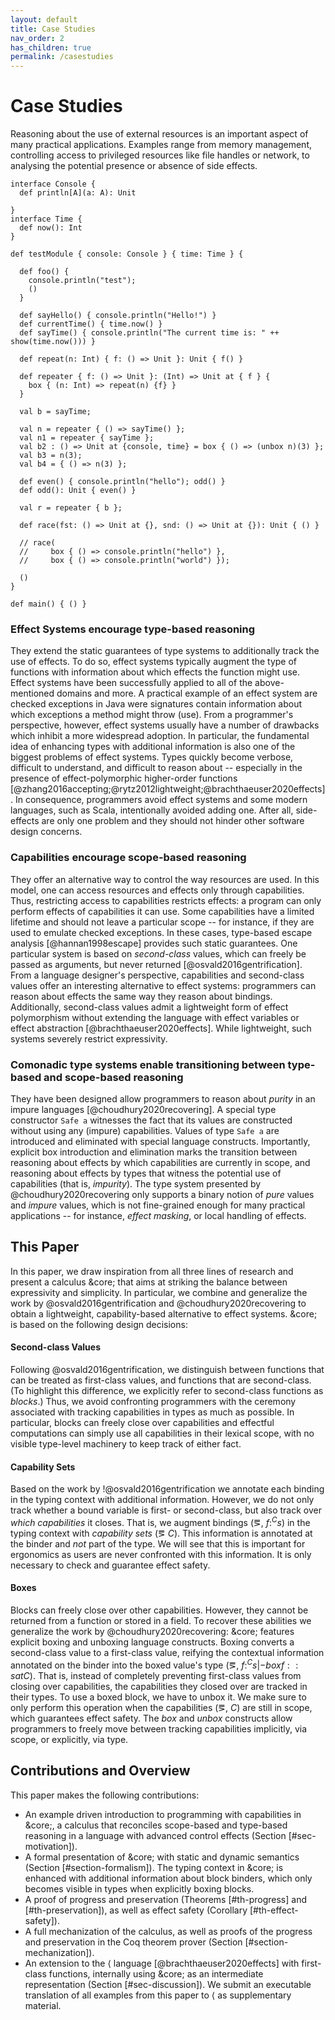 ```yaml
---
layout: default
title: Case Studies
nav_order: 2
has_children: true
permalink: /casestudies
---
```


# Case Studies

Reasoning about the use of external resources is an important aspect of many practical applications.
Examples range from memory management, controlling access to privileged
resources like file handles or network,
to analysing the potential presence or absence of side effects.



```effekt
interface Console {
  def println[A](a: A): Unit

}
interface Time {
  def now(): Int
}

def testModule { console: Console } { time: Time } {

  def foo() {
    console.println("test");
    ()
  }

  def sayHello() { console.println("Hello!") }
  def currentTime() { time.now() }
  def sayTime() { console.println("The current time is: " ++ show(time.now())) }

  def repeat(n: Int) { f: () => Unit }: Unit { f() }

  def repeater { f: () => Unit }: (Int) => Unit at { f } {
    box { (n: Int) => repeat(n) {f} }
  }

  val b = sayTime;

  val n = repeater { () => sayTime() };
  val n1 = repeater { sayTime };
  val b2 : () => Unit at {console, time} = box { () => (unbox n)(3) };
  val b3 = n(3);
  val b4 = { () => n(3) };

  def even() { console.println("hello"); odd() }
  def odd(): Unit { even() }

  val r = repeater { b };

  def race(fst: () => Unit at {}, snd: () => Unit at {}): Unit { () }

  // race(
  //     box { () => console.println("hello") },
  //     box { () => console.println("world") });

  ()
}

def main() { () }
```

### Effect Systems encourage type-based reasoning
They extend the static guarantees of type systems to additionally track the use
of effects. To do so, effect systems typically augment the type of functions with
information about which effects the function might use.
Effect systems have been successfully applied to all of the above-mentioned domains and more.
A practical example of an effect system are checked exceptions in Java were signatures
contain information about which exceptions a method might throw (use).
From a programmer's perspective, however, effect systems usually have a number of drawbacks
which inhibit a more widespread adoption.
In particular, the fundamental idea of enhancing types with additional
information is also one of the biggest problems of effect systems. Types quickly
become verbose, difficult to understand, and difficult to reason about -- especially in the presence of
effect-polymorphic higher-order functions [@zhang2016accepting;@rytz2012lightweight;@brachthaeuser2020effects].
In consequence, programmers avoid effect systems and some modern languages, such as Scala,
intentionally avoided adding one. After all, side-effects are only one problem and they should not hinder other
software design concerns.

### Capabilities encourage scope-based reasoning
They offer an alternative way to control the way resources are used.
In this model, one can access resources and effects only through capabilities.
Thus, restricting access to capabilities
restricts effects: a program can only perform
effects of capabilities it can use. Some capabilities have a limited
lifetime and should not leave a particular scope -- for instance,
if they are used to emulate checked exceptions. In these cases, type-based escape
analysis [@hannan1998escape] provides such static
guarantees. One particular system is based on _second-class_ values,
which can freely be passed as arguments, but never returned [@osvald2016gentrification].
From a language designer's perspective, capabilities and second-class values offer
an interesting alternative to effect systems:
programmers can reason about effects the same way they reason about bindings.
Additionally, second-class values admit a lightweight form of effect
polymorphism without extending the language with effect variables
or effect abstraction [@brachthaeuser2020effects].
While lightweight, such systems severely restrict expressivity.

### Comonadic type systems enable transitioning between type-based and scope-based reasoning
They have been designed allow programmers to reason about _purity_ in an impure
languages [@choudhury2020recovering].
A special type constructor `Safe a` witnesses the fact that its values
are constructed without using any (impure) capabilities. Values of type
`Safe a` are introduced and eliminated with special language constructs.
Importantly, explicit box introduction and elimination marks the transition
between reasoning about effects by which capabilities are currently in scope, and
reasoning about effects by types that witness the potential use of capabilities (that is, _impurity_).
The type system presented by @choudhury2020recovering only supports a binary
notion of _pure_ values and _impure_ values, which is not fine-grained enough for many practical
applications -- for instance, _effect masking_, or local handling of effects.

## This Paper

In this paper, we draw inspiration from all three lines of research
and present a calculus &core; that aims at striking the balance between
expressivity and simplicity. In particular, we combine and generalize the work by
@osvald2016gentrification and @choudhury2020recovering to obtain a
lightweight, capability-based alternative to effect systems.
&core; is based on the following design decisions:


#### Second-class Values
  Following @osvald2016gentrification, we distinguish between functions that
  can be treated as first-class values, and functions that are second-class.
  (To highlight this difference, we explicitly refer to second-class functions as _blocks_.)
  Thus, we avoid confronting programmers with the ceremony associated
  with tracking capabilities in types as much as possible.
  In particular, blocks can freely close over capabilities and effectful computations can simply use all capabilities
  in their lexical scope, with no visible type-level machinery to keep track of either fact.

#### Capability Sets
 Based on the work by !@osvald2016gentrification
  we annotate each binding in the typing context with additional information.
  However, we do not only track whether a bound variable is first- or second-class, but
  also track over _which capabilities_ it closes. That is, we
  augment bindings (&eg;, $f:^{C} s$) in the typing context with _capability sets_ (&eg; $C$).
  This information is annotated at the binder and _not_ part of the type.
  We will see that this is important for ergonomics as users are never confronted with this information.
  It is only necessary to check and guarantee effect safety.

#### Boxes
Blocks can freely close over other capabilities. However, they
  cannot be returned from a function or stored in a field.
  To recover these abilities we generalize the work by @choudhury2020recovering:
  &core; features explicit boxing and unboxing language constructs. Boxing
  converts a second-class value to a first-class value,
  reifying the contextual information annotated on the binder into the boxed
  value's type (&eg;, $f:^C s |- box f :: s at C$). That is, instead of completely preventing
  first-class values from closing over capabilities, the capabilities they closed over
  are tracked in their types.
  To use a boxed block, we have to unbox it. We make sure to only perform
  this operation when the capabilities (&eg;, $C$) are still in scope,
  which guarantees effect safety. The $box$ and $unbox$ constructs allow programmers to freely
  move between tracking capabilities implicitly, via scope, or explicitly, via type.

## Contributions and Overview
This paper makes the following contributions:

- An example driven introduction to programming with capabilities in &core;, a calculus that
  reconciles scope-based and type-based reasoning in a language with advanced control effects (Section [#sec-motivation]).
- A formal presentation of &core; with static and dynamic semantics (Section [#section-formalism]).
  The typing context in &core; is enhanced with additional information about block binders,
  which only becomes visible in types when explicitly boxing blocks.
- A proof of progress and preservation (Theorems [#th-progress] and [#th-preservation]),
  as well as effect safety (Corollary [#th-effect-safety]).
- A full mechanization of the calculus, as well as proofs of the progress and preservation
  in the Coq theorem prover (Section [#section-mechanization]).
- An extension to the &lang; language [@brachthaeuser2020effects] with first-class functions, internally using &core; as an intermediate representation (Section [#sec-discussion]). We submit an executable translation of all examples from this paper to &lang; as supplementary material.
